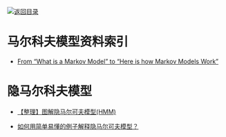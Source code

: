 [![返回目录](https://user-images.githubusercontent.com/5803001/38079637-ff0abcf0-3371-11e8-9b76-ad651620afc7.jpg)](https://github.com/wxyyxc1992/Awesome-Links) 


# 马尔科夫模型资料索引

* [From “What is a Markov Model” to “Here is how Markov Models Work”](https://hackernoon.com/from-what-is-a-markov-model-to-here-is-how-markov-models-work-1ac5f4629b71#.9mrz6lizf)

# 隐马尔科夫模型

* [【整理】图解隐马尔可夫模型(HMM)](http://www.cnblogs.com/crazyacking/p/6505033.html)

- [如何用简单易懂的例子解释隐马尔可夫模型？](https://www.zhihu.com/question/20962240)
